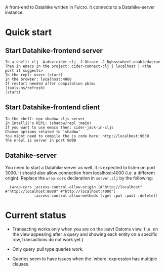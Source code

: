 A front-end to Datahike written in Fulcro.
It connects to a Datahike-server instance.

# Quick start

## Start Datahike-frontend server

    In a shell: clj -A:dev:cider-clj -J-Dtrace -J-Dghostwheel.enabled=true
    Then in emacs in the project: cider-connect-clj | localhost | <the port it suggests>
    In the repl: user> (start)
    In the browser: localhost:4000
    If restart needed after compilation pblm:
    (tools-ns/refresh)
    (start)

## Start Datahike-frontend client 
 
    In the shell: npx shadow-cljs server
    In IntelliJ's REPL: (shadow/repl :main)
    If you want to use emacs then: cider-jack-in-cljs
    Choose options related to 'shadow'
    You might need to compile the js code here: http://localhost:9630
    The nrepl is server in port 9000
 
## Datahike-server
You need to start a Datahike server as well. 
It is expected to listen on port 3000.
It should also allow connection from localhost:4000 (i.e. a different origin). Replace the `wrap-cors` declaration in `server.clj` by the following:

      (wrap-cors :access-control-allow-origin [#"http://localhost" #"http://localhost:8080" #"http://localhost:4000"]
                 :access-control-allow-methods [:get :put :post :delete])


# Current status
- Transacting works only when you are on the :eavt Datoms view. (I.e. on the view appearing after a query and showing each entity on a specific row, transactions do not work yet.)

- Only query_pull type queries work.
- Queries seem to have issues when the 'where' expression has multiple clauses.
